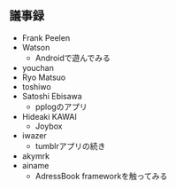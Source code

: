 ## 議事録

* Frank Peelen 
* Watson
  * Androidで遊んでみる
* youchan
* Ryo Matsuo
* toshiwo
* Satoshi Ebisawa
  * pplogのアプリ
* Hideaki KAWAI
  * Joybox
* iwazer
  * tumblrアプリの続き
* akymrk
* ainame
  * AdressBook frameworkを触ってみる

